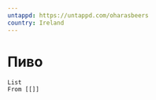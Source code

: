 ```yaml
---
untappd: https://untappd.com/oharasbeers
country: Ireland
---
```


# Пиво
```dataview
List 
From [[]]

```
